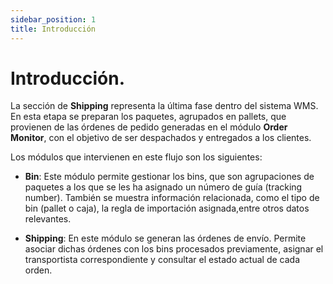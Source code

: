 ```yaml
---
sidebar_position: 1
title: Introducción
---
```

# Introducción.

La sección de **Shipping** representa la última fase dentro del sistema WMS. En esta etapa se preparan los paquetes, agrupados en pallets, que provienen de las órdenes de pedido generadas en el módulo **Order Monitor**, con el objetivo de ser despachados y entregados a los clientes.

Los módulos que intervienen en este flujo son los siguientes:

- **Bin**: Este módulo permite gestionar los bins, que son agrupaciones de paquetes a los que se les ha asignado un número de guía (tracking number). También se muestra información relacionada, como el tipo de bin (pallet o caja), la regla de importación asignada,entre otros datos relevantes.

- **Shipping**: En este módulo se generan las órdenes de envío. Permite asociar dichas órdenes con los bins procesados previamente, asignar el transportista correspondiente y consultar el estado actual de cada orden.

